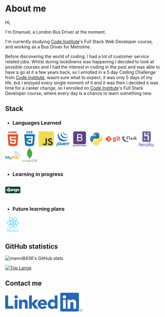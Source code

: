 # About me

Hi,

I'm Emanuel, a London Bus Driver at the moment.

I'm currently studying [Code Institute](https://codeinstitute.net/)'s Full Stack Web Developer course, and working as a Bus Driver for Metroline.

Before discovering the world of coding, I had a lot of customer service related jobs. Whilst during lockdowns was happening I decided to look at possible courses and I had the interest in coding in the past and was able to have a go at it a few years back, so I enrolled in a 5 day Coding Challenge from [Code Institute](https://codeinstitute.net/), wasnt sure what to expect, it was only 5 days of my life. but i enjoyed every single moment of it and it was then i decided it was time for a career change, so I enrolled on [Code Institute](https://codeinstitute.net/)'s Full Stack Developer course, where every day is a chance to learn something new.

## Stack 

- ### **Languages Learned**

<img src="https://github.com/devicons/devicon/blob/master/icons/html5/html5-plain-wordmark.svg" alt="HTML logo" width="50px" height="50px" />  <img src="https://github.com/devicons/devicon/blob/master/icons/css3/css3-plain-wordmark.svg" alt="CSS logo" width="50px" height="50px" />  <img src="https://github.com/devicons/devicon/blob/master/icons/javascript/javascript-original.svg" alt="JavaScript logo" width="50px" height="50px" />  <img src="https://github.com/devicons/devicon/blob/master/icons/jquery/jquery-plain-wordmark.svg" alt="jQuery logo" width="50px" height="50px" /> <img src="https://github.com/devicons/devicon/blob/master/icons/bootstrap/bootstrap-plain-wordmark.svg" alt="Bootstrap logo" height="50px" width="50px" /> <img src="https://github.com/devicons/devicon/blob/master/icons/python/python-original.svg" alt="Python logo" width="50px" height="50px" /> <img src="https://github.com/devicons/devicon/blob/master/icons/git/git-plain-wordmark.svg" alt="Git logo" width="50px" height="50px" /> <img src="https://github.com/devicons/devicon/blob/master/icons/flask/flask-original-wordmark.svg" alt="Flask logo" width="50px" height="50px" /> <img src="https://github.com/devicons/devicon/blob/master/icons/heroku/heroku-plain-wordmark.svg" alt="Heroku logo" width="50px" height="50px" /> <img src="https://github.com/devicons/devicon/blob/master/icons/mysql/mysql-original-wordmark.svg" alt="mySQL logo" height="50px" width="50px" /> <img src="https://github.com/devicons/devicon/blob/master/icons/mongodb/mongodb-plain-wordmark.svg" alt="MongoDB logo" width="50px" height="50px" />

- ### **Learning in progress**         
 
 <img src="https://github.com/devicons/devicon/blob/master/icons/django/django-plain.svg" alt="Django logo" width="50px" height="50px" /> 

- ### **Future learning plans**

<img src="https://github.com/devicons/devicon/blob/master/icons/react/react-original-wordmark.svg" alt="React logo" height="50px" width="50px" />

## GitHub statistics

![manni8436's GitHub stats](https://github-readme-stats.vercel.app/api?username=manni8436&show_icons=true&theme=prussian)

[![Top Langs](https://github-readme-stats.vercel.app/api/top-langs/?username=manni8436&hide=html&theme=prussian)](https://github.com/anuraghazra/github-readme-stats)

## Contact me

[<img src="./linked-in.png" width="250">](https://www.linkedin.com/in/emanuel-da-silva/)
